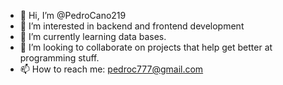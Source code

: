- 👋 Hi, I’m @PedroCano219
- 👀 I’m interested in backend and frontend development
- 🌱 I’m currently learning data bases.
- 💞️ I’m looking to collaborate on projects that help get better at programming stuff.
- 📫 How to reach me: pedroc777@gmail.com

<!---
PedroCano219/PedroCano219 is a ✨ special ✨ repository because its `README.md` (this file) appears on your GitHub profile.
You can click the Preview link to take a look at your changes.
--->
